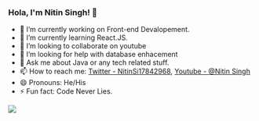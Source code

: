 ### Hola, I'm Nitin Singh! 👋

- 🔭 I’m currently working on Front-end Devalopement.
- 🌱 I’m currently learning React.JS.
- 👯 I’m looking to collaborate on youtube
- 🤔 I’m looking for help with database enhacement
- 💬 Ask me about Java or any tech related stuff.
- 📫 How to reach me: [Twitter - NitinSi17842968](https://twitter.com/NitinSi17842968), [Youtube - @Nitin Singh](https://www.youtube.com/channel/UC8VwVI7wYfjAZc_VivPKq0A)
- 😄 Pronouns: He/His
- ⚡ Fun fact: Code Never Lies.



<img src="https://github-readme-stats.vercel.app/api?username=being-nitin&&show_icons=true&title_color=ffffff&icon_color=bb2acf&text_color=daf7dc&bg_color=151515"> 
